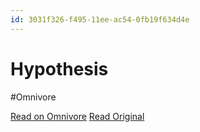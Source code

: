 ```yaml
---
id: 3031f326-f495-11ee-ac54-0fb19f634d4e
---
```


# Hypothesis
#Omnivore

[Read on Omnivore](https://omnivore.app/me/hypothesis-18eb6c2e231)
[Read Original](https://hypothes.is/a/jP-K5PSSEe64YVfNS3XIhg)

